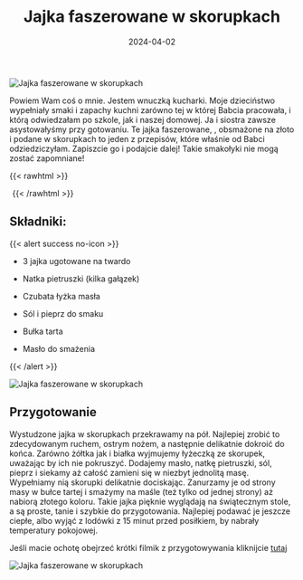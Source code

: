 ﻿---
title: "Jajka faszerowane w skorupkach"
date: 2024-04-02
categories:
- śniadanie
tags:
- jajka
- wegetariańskie
- kuchnia polska
- wielkanoc
thumbnailImagePosition: "top"
---
![Jajka faszerowane w skorupkach](/img/Jajka-faszerowane-w-skorupkach/Jajka-faszerowane-w-skorupkach-1.jpg)

Powiem Wam coś o mnie. Jestem wnuczką kucharki. Moje dzieciństwo wypełniały smaki i zapachy kuchni zarówno tej w której Babcia pracowała, i którą odwiedzałam po szkole, jak i naszej domowej. Ja i siostra zawsze asystowałyśmy przy gotowaniu. Te jajka faszerowane, , obsmażone na złoto i podane w skorupkach to jeden z przepisów, które właśnie od Babci odziedziczyłam. Zapiszcie go i podajcie dalej! Takie smakołyki nie mogą zostać zapomniane!

<!--more-->

{{< rawhtml >}}
<div id="ceneoaffcontainer624479"></div><a id="ceneoaff-logo" title="Ceneo.pl" href="https://www.ceneo.pl/#pid=26977&crid=624479&cid=46110" rel="nofollow"><img style="border:0;width:1px;height:1px;" src="//image.ceneostatic.pl/data/custom_images/4917/custom_image.png" alt="Ceneo.pl" /></a><script type="text/javascript" charset="utf-8">	if (typeof CeneoAPOptions == "undefined" || CeneoAPOptions == null)	{	var CeneoAPOptions = new Array(); 	stamp = parseInt(new Date().getTime()/86400, 10);	var script = document.createElement("script");	script.setAttribute("type", "text/javascript");	script.setAttribute("src", "//partnerzyapi.ceneo.pl/External/ap.js?"+stamp);	script.setAttribute("charset", "utf-8");	var head = document.getElementsByTagName("head")[0];	head.appendChild(script);	}	CeneoAPOptions[CeneoAPOptions.length] =	{		ad_creation: 624479,		ad_channel: 46110,		ad_partner: 26977,		ad_type: 1,		ad_content: '1767,3528,4496',		ad_format: 1,		ad_newpage: true,		ad_basket: false,		ad_container: 'ceneoaffcontainer624479',		ad_formatTypeId: 1,		ad_contextual: false, 		ad_recommended: false, 		ad_showRank: false 	};</script>
{{< /rawhtml >}}

## Składniki:
{{< alert success no-icon >}}
- 3 jajka ugotowane na twardo
- Natka pietruszki (kilka gałązek)
- Czubata łyżka masła
- Sól i pieprz do smaku


- Bułka tarta
- Masło do smażenia

{{< /alert >}}

![Jajka faszerowane w skorupkach](/img/Jajka-faszerowane-w-skorupkach/Jajka-faszerowane-w-skorupkach-2.jpg)

## Przygotowanie
Wystudzone jajka w skorupkach przekrawamy na pół. Najlepiej zrobić to zdecydowanym ruchem, ostrym nożem, a następnie delikatnie dokroić do końca. Zarówno żółtka jak i białka wyjmujemy łyżeczką ze skorupek, uważając by ich nie pokruszyć. Dodajemy masło, natkę pietruszki, sól, pieprz i siekamy aż całość zamieni się w niezbyt jednolitą masę. Wypełniamy nią skorupki delikatnie dociskając. Zanurzamy je od strony masy w bułce tartej i smażymy na maśle (też tylko od jednej strony) aż nabiorą złotego koloru. Takie jajka pięknie wyglądają na świątecznym stole, a są proste, tanie i szybkie do przygotowania. Najlepiej podawać je jeszcze ciepłe, albo wyjąć z lodówki z 15 minut przed posiłkiem, by nabrały temperatury pokojowej.

Jeśli macie ochotę obejrzeć krótki filmik z przygotowywania kliknijcie [tutaj](https://www.instagram.com/reel/C5DLRqooBRF/?utm_source=ig_web_copy_link&igsh=MzRlODBiNWFlZA==)

![Jajka faszerowane w skorupkach](/img/Jajka-faszerowane-w-skorupkach/Jajka-faszerowane-w-skorupkach-3.jpg)